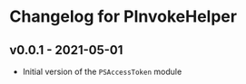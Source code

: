 # Changelog for PInvokeHelper


## v0.0.1 - 2021-05-01

* Initial version of the `PSAccessToken` module

